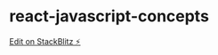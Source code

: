 # react-javascript-concepts

[Edit on StackBlitz ⚡️](https://stackblitz.com/edit/stackblitz-starters-bnygek)